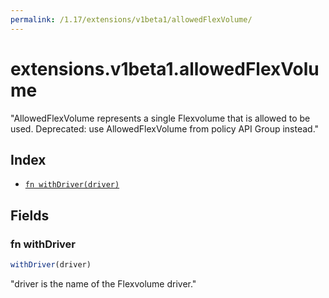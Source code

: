 ```yaml
---
permalink: /1.17/extensions/v1beta1/allowedFlexVolume/
---
```


# extensions.v1beta1.allowedFlexVolume

"AllowedFlexVolume represents a single Flexvolume that is allowed to be used. Deprecated: use AllowedFlexVolume from policy API Group instead."

## Index

* [`fn withDriver(driver)`](#fn-withdriver)

## Fields

### fn withDriver

```ts
withDriver(driver)
```

"driver is the name of the Flexvolume driver."
